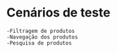 # Cenários de teste

    -Filtragem de produtos
    -Navegação dos produtos
    -Pesquisa de produtos
